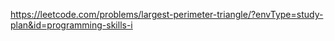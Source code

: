 https://leetcode.com/problems/largest-perimeter-triangle/?envType=study-plan&id=programming-skills-i